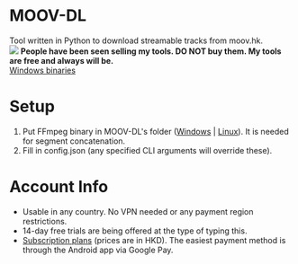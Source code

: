 # MOOV-DL
Tool written in Python to download streamable tracks from moov.hk.   
![](https://orion.feralhosting.com/sorrow/share/MQ-DL_test_R2.png)
**People have been seen selling my tools. DO NOT buy them. My tools are free and always will be.**   
[Windows binaries](https://github.com/Sorrow446/MOOV-DL/releases)

# Setup
1. Put FFmpeg binary in MOOV-DL's folder ([Windows](https://github.com/BtbN/FFmpeg-Builds/releases) | [Linux](https://johnvansickle.com/ffmpeg/)). It is needed for segment concatenation.
2. Fill in config.json (any specified CLI arguments will override these).

# Account Info
- Usable in any country. No VPN needed or any payment region restrictions.
- 14-day free trials are being offered at the type of typing this.
- [Subscription plans](https://moov.hk/reg/paynow.html?lang=en_us) (prices are in HKD). The easiest payment method is through the Android app via Google Pay.
